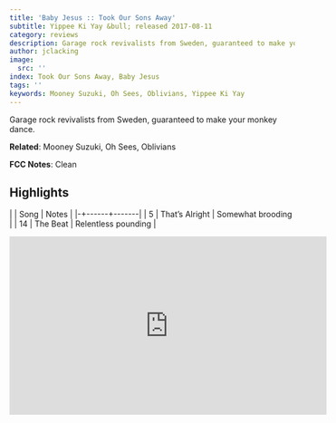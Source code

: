 ```yaml
---
title: 'Baby Jesus :: Took Our Sons Away'
subtitle: Yippee Ki Yay &bull; released 2017-08-11
category: reviews
description: Garage rock revivalists from Sweden, guaranteed to make your monkey dance.
author: jclacking
image:
  src: ''
index: Took Our Sons Away, Baby Jesus
tags: ''
keywords: Mooney Suzuki, Oh Sees, Oblivians, Yippee Ki Yay
---
```

Garage rock revivalists from Sweden, guaranteed to make your monkey dance.<!--more-->

**Related**: Mooney Suzuki, Oh Sees, Oblivians

**FCC Notes**: Clean

## Highlights

| | Song | Notes |
|-+------+-------|
| 5 | That’s Alright | Somewhat brooding |
| 14 | The Beat | Relentless pounding |

<div class="tlo-detail-video"><iframe width="560" height="315" src="https://www.youtube.com/embed/o1CKtVt_XnU" frameborder="0" allow="autoplay; encrypted-media" allowfullscreen></iframe></div>

